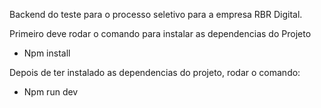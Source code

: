 Backend do teste para o processo seletivo para a empresa RBR Digital.

Primeiro deve rodar o comando para instalar as dependencias do Projeto

- Npm install

Depois de ter instalado as dependencias do projeto, rodar o comando:

- Npm run dev